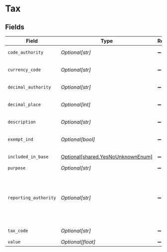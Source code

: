 # Tax


## Fields

| Field                                                                        | Type                                                                         | Required                                                                     | Description                                                                  | Example                                                                      |
| ---------------------------------------------------------------------------- | ---------------------------------------------------------------------------- | ---------------------------------------------------------------------------- | ---------------------------------------------------------------------------- | ---------------------------------------------------------------------------- |
| `code_authority`                                                             | *Optional[str]*                                                              | :heavy_minus_sign:                                                           | Code Authority                                                               | ISO                                                                          |
| `currency_code`                                                              | *Optional[str]*                                                              | :heavy_minus_sign:                                                           | Currency code of the city.                                                   | USD                                                                          |
| `decimal_authority`                                                          | *Optional[str]*                                                              | :heavy_minus_sign:                                                           | Decimal Authority                                                            | ISO                                                                          |
| `decimal_place`                                                              | *Optional[int]*                                                              | :heavy_minus_sign:                                                           | Allowed number of decimals.                                                  | 2                                                                            |
| `description`                                                                | *Optional[str]*                                                              | :heavy_minus_sign:                                                           | additional information                                                       | Additional details.                                                          |
| `exempt_ind`                                                                 | *Optional[bool]*                                                             | :heavy_minus_sign:                                                           | If true, this tax is exempt                                                  | true                                                                         |
| `included_in_base`                                                           | [Optional[shared.YesNoUnknownEnum]](../../models/shared/yesnounknownenum.md) | :heavy_minus_sign:                                                           | Yes , No , Unknown                                                           |                                                                              |
| `purpose`                                                                    | *Optional[str]*                                                              | :heavy_minus_sign:                                                           | purpose                                                                      | Fuel                                                                         |
| `reporting_authority`                                                        | *Optional[str]*                                                              | :heavy_minus_sign:                                                           | Identifies the reporting authority such as airport code for XF taxes.        | JFK1                                                                         |
| `tax_code`                                                                   | *Optional[str]*                                                              | :heavy_minus_sign:                                                           | Tax code of the city                                                         | 7702                                                                         |
| `value`                                                                      | *Optional[float]*                                                            | :heavy_minus_sign:                                                           | N/A                                                                          | 12.2                                                                         |